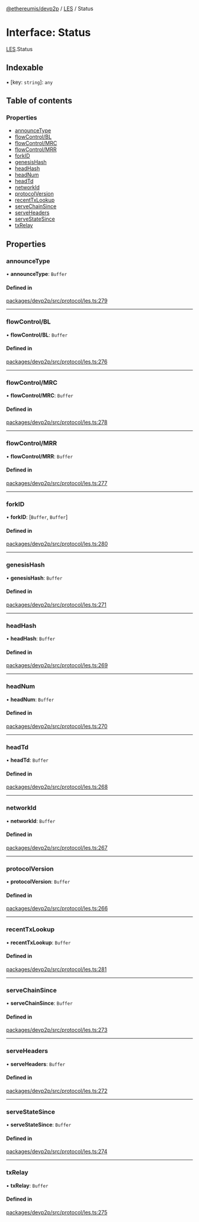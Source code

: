 [@ethereumjs/devp2p](../README.md) / [LES](../modules/LES.md) / Status

# Interface: Status

[LES](../modules/LES.md).Status

## Indexable

▪ [key: `string`]: `any`

## Table of contents

### Properties

- [announceType](LES.Status.md#announcetype)
- [flowControl/BL](LES.Status.md#flowcontrol/bl)
- [flowControl/MRC](LES.Status.md#flowcontrol/mrc)
- [flowControl/MRR](LES.Status.md#flowcontrol/mrr)
- [forkID](LES.Status.md#forkid)
- [genesisHash](LES.Status.md#genesishash)
- [headHash](LES.Status.md#headhash)
- [headNum](LES.Status.md#headnum)
- [headTd](LES.Status.md#headtd)
- [networkId](LES.Status.md#networkid)
- [protocolVersion](LES.Status.md#protocolversion)
- [recentTxLookup](LES.Status.md#recenttxlookup)
- [serveChainSince](LES.Status.md#servechainsince)
- [serveHeaders](LES.Status.md#serveheaders)
- [serveStateSince](LES.Status.md#servestatesince)
- [txRelay](LES.Status.md#txrelay)

## Properties

### announceType

• **announceType**: `Buffer`

#### Defined in

[packages/devp2p/src/protocol/les.ts:279](https://github.com/ethereumjs/ethereumjs-monorepo/blob/master/packages/devp2p/src/protocol/les.ts#L279)

___

### flowControl/BL

• **flowControl/BL**: `Buffer`

#### Defined in

[packages/devp2p/src/protocol/les.ts:276](https://github.com/ethereumjs/ethereumjs-monorepo/blob/master/packages/devp2p/src/protocol/les.ts#L276)

___

### flowControl/MRC

• **flowControl/MRC**: `Buffer`

#### Defined in

[packages/devp2p/src/protocol/les.ts:278](https://github.com/ethereumjs/ethereumjs-monorepo/blob/master/packages/devp2p/src/protocol/les.ts#L278)

___

### flowControl/MRR

• **flowControl/MRR**: `Buffer`

#### Defined in

[packages/devp2p/src/protocol/les.ts:277](https://github.com/ethereumjs/ethereumjs-monorepo/blob/master/packages/devp2p/src/protocol/les.ts#L277)

___

### forkID

• **forkID**: [`Buffer`, `Buffer`]

#### Defined in

[packages/devp2p/src/protocol/les.ts:280](https://github.com/ethereumjs/ethereumjs-monorepo/blob/master/packages/devp2p/src/protocol/les.ts#L280)

___

### genesisHash

• **genesisHash**: `Buffer`

#### Defined in

[packages/devp2p/src/protocol/les.ts:271](https://github.com/ethereumjs/ethereumjs-monorepo/blob/master/packages/devp2p/src/protocol/les.ts#L271)

___

### headHash

• **headHash**: `Buffer`

#### Defined in

[packages/devp2p/src/protocol/les.ts:269](https://github.com/ethereumjs/ethereumjs-monorepo/blob/master/packages/devp2p/src/protocol/les.ts#L269)

___

### headNum

• **headNum**: `Buffer`

#### Defined in

[packages/devp2p/src/protocol/les.ts:270](https://github.com/ethereumjs/ethereumjs-monorepo/blob/master/packages/devp2p/src/protocol/les.ts#L270)

___

### headTd

• **headTd**: `Buffer`

#### Defined in

[packages/devp2p/src/protocol/les.ts:268](https://github.com/ethereumjs/ethereumjs-monorepo/blob/master/packages/devp2p/src/protocol/les.ts#L268)

___

### networkId

• **networkId**: `Buffer`

#### Defined in

[packages/devp2p/src/protocol/les.ts:267](https://github.com/ethereumjs/ethereumjs-monorepo/blob/master/packages/devp2p/src/protocol/les.ts#L267)

___

### protocolVersion

• **protocolVersion**: `Buffer`

#### Defined in

[packages/devp2p/src/protocol/les.ts:266](https://github.com/ethereumjs/ethereumjs-monorepo/blob/master/packages/devp2p/src/protocol/les.ts#L266)

___

### recentTxLookup

• **recentTxLookup**: `Buffer`

#### Defined in

[packages/devp2p/src/protocol/les.ts:281](https://github.com/ethereumjs/ethereumjs-monorepo/blob/master/packages/devp2p/src/protocol/les.ts#L281)

___

### serveChainSince

• **serveChainSince**: `Buffer`

#### Defined in

[packages/devp2p/src/protocol/les.ts:273](https://github.com/ethereumjs/ethereumjs-monorepo/blob/master/packages/devp2p/src/protocol/les.ts#L273)

___

### serveHeaders

• **serveHeaders**: `Buffer`

#### Defined in

[packages/devp2p/src/protocol/les.ts:272](https://github.com/ethereumjs/ethereumjs-monorepo/blob/master/packages/devp2p/src/protocol/les.ts#L272)

___

### serveStateSince

• **serveStateSince**: `Buffer`

#### Defined in

[packages/devp2p/src/protocol/les.ts:274](https://github.com/ethereumjs/ethereumjs-monorepo/blob/master/packages/devp2p/src/protocol/les.ts#L274)

___

### txRelay

• **txRelay**: `Buffer`

#### Defined in

[packages/devp2p/src/protocol/les.ts:275](https://github.com/ethereumjs/ethereumjs-monorepo/blob/master/packages/devp2p/src/protocol/les.ts#L275)
